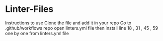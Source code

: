 # Linter-Files

Instructions to use
Clone the file and add it in your repo
Go to .github/workflows repo open linters.yml file
then install line 18 , 31 , 45 , 59 one by one from linters.yml file
